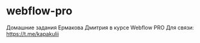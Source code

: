 # webflow-pro
Домашние задания Ермакова Дмитрия в курсе Webflow PRO
Для связи: https://t.me/kapakulii 